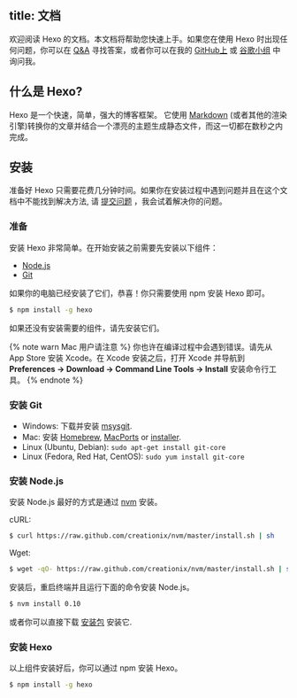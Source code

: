 title: 文档
---
欢迎阅读 Hexo 的文档。本文档将帮助您快速上手。如果您在使用 Hexo 时出现任何问题，你可以在 [Q&A](troubleshooting.html) 寻找答案，或者你可以在我的 [GitHub上](https://github.com/hexojs/hexo/issues) 或 [谷歌小组](https://groups.google.com/group/hexo) 中询问我。

## 什么是 Hexo?

Hexo 是一个快速，简单，强大的博客框架。 它使用 [Markdown](http://daringfireball.net/projects/markdown/)  (或者其他的渲染引擎)转换你的文章并结合一个漂亮的主题生成静态文件，而这一切都在数秒之内完成。

## 安装

准备好 Hexo 只需要花费几分钟时间。如果你在安装过程中遇到问题并且在这个文档中不能找到解决方法, 请 [提交问题](https://github.com/hexojs/hexo/issues) ，我会试着解决你的问题。

### 准备

安装 Hexo 非常简单。在开始安装之前需要先安装以下组件：

- [Node.js](http://nodejs.org/)
- [Git](http://git-scm.com/)

如果你的电脑已经安装了它们，恭喜！你只需要使用 npm 安装 Hexo 即可。

``` bash
$ npm install -g hexo
```

如果还没有安装需要的组件，请先安装它们。

{% note warn Mac 用户请注意 %}
你也许在编译过程中会遇到错误。请先从 App Store 安装 Xcode。在 Xcode 安装之后，打开 Xcode 并导航到 **Preferences -> Download -> Command Line Tools -> Install** 安装命令行工具。
{% endnote %}

### 安装 Git

- Windows: 下载并安装 [msysgit](http://code.google.com/p/msysgit/).
- Mac: 安装 [Homebrew](http://mxcl.github.com/homebrew/), [MacPorts](http://www.macports.org/) or [installer](http://code.google.com/p/git-osx-installer/).
- Linux (Ubuntu, Debian): `sudo apt-get install git-core`
- Linux (Fedora, Red Hat, CentOS): `sudo yum install git-core`

### 安装 Node.js

安装 Node.js 最好的方式是通过 [nvm](https://github.com/creationix/nvm) 安装。

cURL:

``` bash
$ curl https://raw.github.com/creationix/nvm/master/install.sh | sh
```

Wget:

``` bash
$ wget -qO- https://raw.github.com/creationix/nvm/master/install.sh | sh
```

安装后，重启终端并且运行下面的命令安装 Node.js。

``` bash
$ nvm install 0.10
```

或者你可以直接下载 [安装包](http://nodejs.org/) 安装它.

### 安装 Hexo

以上组件安装好后，你可以通过 npm 安装 Hexo。

``` bash
$ npm install -g hexo
```
